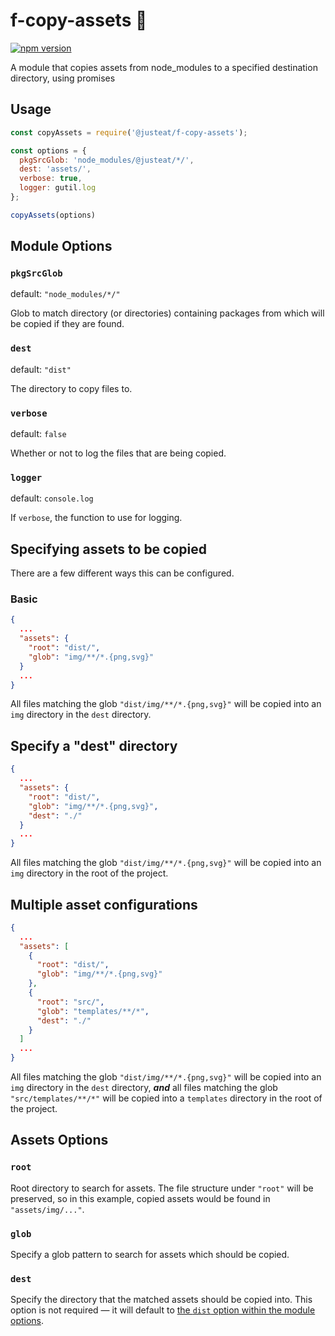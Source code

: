 ﻿# f-copy-assets :bear:

[![npm version](https://badge.fury.io/js/%40justeat%2Ff-copy-assets.svg)](https://badge.fury.io/js/%40justeat%2Ff-copy-assets)

A module that copies assets from node_modules to a specified destination directory, using promises


## Usage

```js
const copyAssets = require('@justeat/f-copy-assets');

const options = {
  pkgSrcGlob: 'node_modules/@justeat/*/',
  dest: 'assets/',
  verbose: true,
  logger: gutil.log
};

copyAssets(options)
```

## Module Options

### `pkgSrcGlob`

default: `"node_modules/*/"`

Glob to match directory (or directories) containing packages from which will be copied if they are found.

### `dest`

default: `"dist"`

The directory to copy files to.

### `verbose`

default: `false`

Whether or not to log the files that are being copied.

### `logger`

default: `console.log`

If `verbose`, the function to use for logging.


## Specifying assets to be copied

There are a few different ways this can be configured.

### Basic

```json
{
  ...
  "assets": {
    "root": "dist/",
    "glob": "img/**/*.{png,svg}"
  }
  ...
}
```

All files matching the glob `"dist/img/**/*.{png,svg}"` will be copied into an `img` directory in the `dest` directory.

## Specify a "dest" directory

```json
{
  ...
  "assets": {
    "root": "dist/",
    "glob": "img/**/*.{png,svg}",
    "dest": "./"
  }
  ...
}
```

All files matching the glob `"dist/img/**/*.{png,svg}"` will be copied into an `img` directory in the root of the project.

## Multiple asset configurations

```json
{
  ...
  "assets": [
    {
      "root": "dist/",
      "glob": "img/**/*.{png,svg}"
    },
    {
      "root": "src/",
      "glob": "templates/**/*",
      "dest": "./"
    }
  ]
  ...
}
```

All files matching the glob `"dist/img/**/*.{png,svg}"` will be copied into an `img` directory in the `dest` directory, _**and**_ all files matching the glob `"src/templates/**/*"` will be copied into a `templates` directory in the root of the project.

## Assets Options

### `root`

Root directory to search for assets. The file structure under `"root"` will be preserved, so in this example, copied assets would be found in `"assets/img/..."`.

### `glob`

Specify a glob pattern to search for assets which should be copied.

### `dest`

Specify the directory that the matched assets should be copied into. This option is not required — it will default to [the `dist` option within the module options](#module-ptions).

